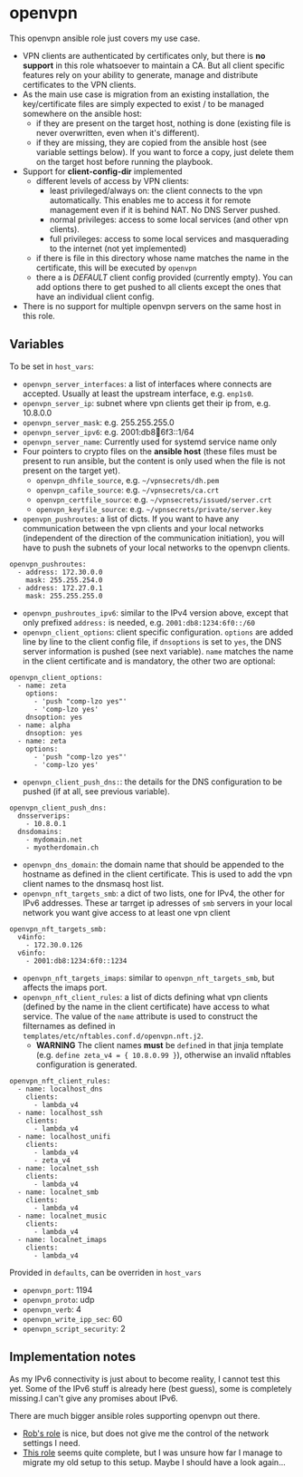 # openvpn

This openvpn ansible role just covers my use case.

* VPN clients are authenticated by certificates only, but there is **no support** in this role whatsoever to maintain a CA. But all client specific features rely on your ability to generate, manage and distribute certificates to the VPN clients.
* As the main use case is migration from an existing installation, the key/certificate files are simply expected to exist / to be managed somewhere on the ansible host:
    * if they are present on the target host, nothing is done (existing file is never overwritten, even when it's different).
    * if they are missing, they are copied from the ansible host (see variable settings below). If you want to force a copy, just delete them on the target host before running the playbook.
* Support for **client-config-dir** implemented
    * different levels of access by VPN clients:
        * least privileged/always on: the client connects to the vpn automatically. This enables me to access it for remote management even if it is behind NAT. No DNS Server pushed.
        * normal privileges: access to some local services (and other vpn clients).
        * full privileges: access to some local services and masquerading to the internet (not yet implemented)
    * if there is file in this directory whose name matches the name in the certificate, this will be executed by `openvpn`
    * there a is *DEFAULT* client config provided (currently empty). You can add options there to get pushed to all clients except the ones that have an individual client config.
* There is no support for multiple openvpn servers on the same host in this role.

## Variables

To be set in `host_vars`:

* `openvpn_server_interfaces`: a list of interfaces where connects are accepted. Usually at least the upstream interface, e.g. `enp1s0`.
* `openvpn_server_ip`: subnet where vpn clients get their ip from, e.g. 10.8.0.0
* `openvpn_server_mask`: e.g. 255.255.255.0
* `openvpn_server_ipv6`: e.g. 2001:db8:1234:6f3::1/64
* `openvpn_server_name`: Currently used for systemd service name only
* Four pointers to crypto files on the **ansible host** (these files must be present to run ansible, but the content is only used when the file is not present on the target yet).
    * `openvpn_dhfile_source`, e.g. `~/vpnsecrets/dh.pem`
    * `openvpn_cafile_source`: e.g. `~/vpnsecrets/ca.crt`
    * `openvpn_certfile_source`: e.g. `~/vpnsecrets/issued/server.crt`
    * `openvpn_keyfile_source`: e.g. `~/vpnsecrets/private/server.key`
* `openvpn_pushroutes`: a list of dicts. If you want to have any communication between the vpn clients and your local networks (independent of the direction of the communication initiation), you will have to push the subnets of your local networks to the openvpn clients.
~~~
openvpn_pushroutes:
  - address: 172.30.0.0
    mask: 255.255.254.0
  - address: 172.27.0.1
    mask: 255.255.255.0
~~~
* `openvpn_pushroutes_ipv6`: similar to the IPv4 version above, except that only prefixed `address:` is needed, e.g. `2001:db8:1234:6f0::/60`
* `openvpn_client_options`: client specific configuration. `options` are added line by line to the client config file, if `dnsoptions` is set to `yes`, the DNS server information is pushed (see next variable). `name` matches the name in the client certificate and is mandatory, the other two are optional:
~~~
openvpn_client_options:
  - name: zeta
    options:
      - 'push "comp-lzo yes"'
      - 'comp-lzo yes'
    dnsoption: yes
  - name: alpha
    dnsoption: yes
  - name: zeta
    options:
      - 'push "comp-lzo yes"'
      - 'comp-lzo yes'
~~~
* `openvpn_client_push_dns:`: the details for the DNS configuration to be pushed (if at all, see previous variable).
~~~
openvpn_client_push_dns:
  dnsserverips:
    - 10.8.0.1
  dnsdomains:
    - mydomain.net
    - myotherdomain.ch
~~~
* `openvpn_dns_domain`: the domain name that should be appended to the hostname as defined in the client certificate. This is used to add the vpn client names to the dnsmasq host list.
* `openvpn_nft_targets_smb`: a dict of two lists, one for IPv4, the other for IPv6 addresses. These ar tarrget ip adresses of `smb` servers in your local network you want give access to at least one vpn client
~~~
openvpn_nft_targets_smb:
  v4info:
    - 172.30.0.126
  v6info:
    - 2001:db8:1234:6f0::1234
~~~

* `openvpn_nft_targets_imaps`: similar to `openvpn_nft_targets_smb`, but affects the imaps port.
* `openvpn_nft_client_rules`: a list of dicts defining what vpn clients (defined by the name in the client certificate) have access to what service. The value of the `name` attribute is used to construct the filternames as defined in `templates/etc/nftables.conf.d/openvpn.nft.j2`. 
   * **WARNING** The client names **must** be `define`d  in that jinja template (e.g. `define zeta_v4 = { 10.8.0.99 }`), otherwise an invalid nftables configuration is generated.
~~~
openvpn_nft_client_rules:
  - name: localhost_dns
    clients:
      - lambda_v4
  - name: localhost_ssh
    clients:
      - lambda_v4
  - name: localhost_unifi
    clients:
      - lambda_v4
      - zeta_v4
  - name: localnet_ssh
    clients:
      - lambda_v4
  - name: localnet_smb
    clients:
      - lambda_v4
  - name: localnet_music
    clients:
      - lambda_v4
  - name: localnet_imaps
    clients:
      - lambda_v4
~~~

Provided in `defaults`, can be overriden in `host_vars`
* `openvpn_port`: 1194
* `openvpn_proto`: udp
* `openvpn_verb`: 4
* `openvpn_write_ipp_sec`: 60
* `openvpn_script_security`: 2

## Implementation notes

As my IPv6 connectivity is just about to become reality, I cannot test this yet. Some of
the IPv6 stuff is already here (best guess), some is completely missing.I can't give
any promises about IPv6.

There are much bigger ansible roles supporting openvpn out there.
* [Rob's role](https://github.com/robertdebock/ansible-role-openvpn) is nice, but does not give me the control of the network settings I need.
* [This role](https://github.com/kyl191/ansible-role-openvpn) seems quite complete, but I was unsure how far I manage to migrate my old setup to this setup. Maybe I should have a look again...
